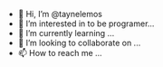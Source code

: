 - 👋 Hi, I’m @taynelemos
- 👀 I’m interested in to be programer...
- 🌱 I’m currently learning ...
- 💞️ I’m looking to collaborate on ...
- 📫 How to reach me ...

<!---
taynelemos/taynelemos is a ✨ special ✨ repository because its `README.md` (this file) appears on your GitHub profile.
You can click the Preview link to take a look at your changes.
--->
